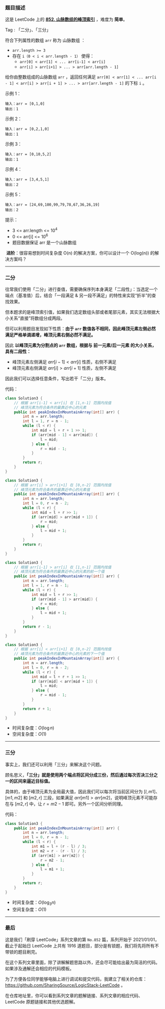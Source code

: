 ### 题目描述

这是 LeetCode 上的 **[852. 山脉数组的峰顶索引](https://leetcode-cn.com/problems/peak-index-in-a-mountain-array/solution/gong-shui-san-xie-er-fen-san-fen-cha-zhi-5gfv/)** ，难度为 **简单**。

Tag : 「二分」、「三分」



符合下列属性的数组 `arr` 称为 山脉数组 ：
* `arr.length >= 3`
* 存在 `i（0 < i < arr.length - 1）` 使得：
  * `arr[0] < arr[1] < ... arr[i-1] < arr[i]`
  * `arr[i] > arr[i+1] > ... > arr[arr.length - 1]`

给你由整数组成的山脉数组 `arr` ，返回任何满足 `arr[0] < arr[1] < ... arr[i - 1] < arr[i] > arr[i + 1] > ... > arr[arr.length - 1]` 的下标 `i` 。


示例 1：
```
输入：arr = [0,1,0]
输出：1
```
示例 2：
```
输入：arr = [0,2,1,0]
输出：1
```
示例 3：
```
输入：arr = [0,10,5,2]
输出：1
```
示例 4：
```
输入：arr = [3,4,5,1]
输出：2
```
示例 5：
```
输入：arr = [24,69,100,99,79,78,67,36,26,19]
输出：2
```

提示：
* 3 <= arr.length <= $10^4$
* 0 <= arr[i] <= $10^6$
* 题目数据保证 arr 是一个山脉数组

 **进阶**：很容易想到时间复杂度 O(n) 的解决方案，你可以设计一个 O(log(n)) 的解决方案吗？

---

### 二分

往常我们使用「二分」进行查值，需要确保序列本身满足「二段性」：当选定一个端点（基准值）后，结合「一段满足 & 另一段不满足」的特性来实现“折半”的查找效果。

但本题求的是峰顶索引值，如果我们选定数组头部或者尾部元素，其实无法根据大小关系“直接”将数组分成两段。

但可以利用题目发现如下性质：**由于 `arr` 数值各不相同，因此峰顶元素左侧必然满足严格单调递增，峰顶元素右侧必然不满足。**

因此 **以峰顶元素为分割点的 `arr` 数组，根据与 前一元素/后一元素 的大小关系，具有二段性：**

* 峰顶元素左侧满足 $arr[i-1] < arr[i]$ 性质，右侧不满足
* 峰顶元素右侧满足 $arr[i] > arr[i+1]$ 性质，左侧不满足

因此我们可以选择任意条件，写出若干「二分」版本。

代码：
```Java []
class Solution3 {
    // 根据 arr[i-1] < arr[i] 在 [1,n-1] 范围内找值
    // 峰顶元素为符合条件的最靠近中心的元素
    public int peakIndexInMountainArray(int[] arr) {
        int n = arr.length;
        int l = 1, r = n - 1;
        while (l < r) {
            int mid = l + r + 1 >> 1;
            if (arr[mid - 1] < arr[mid]) {
                l = mid;
            } else {
                r = mid - 1;
            }
        }
        return r;
    }
}
```
```Java []
class Solution3 {
    // 根据 arr[i] > arr[i+1] 在 [0,n-2] 范围内找值
    // 峰顶元素为符合条件的最靠近中心的元素值
    public int peakIndexInMountainArray(int[] arr) {
        int n = arr.length;
        int l = 0, r = n - 2;
        while (l < r) {
            int mid = l + r >> 1;
            if (arr[mid] > arr[mid + 1]) {
                r = mid;
            } else {
                l = mid + 1;
            }
        }
        return r;
    }
}
```
```Java []
class Solution3 {
    // 根据 arr[i-1] > arr[i] 在 [1,n-1] 范围内找值
    // 峰顶元素为符合条件的最靠近中心的元素的前一个值
    public int peakIndexInMountainArray(int[] arr) {
        int n = arr.length;
        int l = 1, r = n - 1;
        while (l < r) {
            int mid = l + r >> 1;
            if (arr[mid - 1] > arr[mid]) {
                r = mid;
            } else {
                l = mid + 1;
            }
        }
        return r - 1;
    }
}
```
```Java []
class Solution3 {
    // 根据 arr[i] < arr[i+1] 在 [0,n-2] 范围内找值
    // 峰顶元素为符合条件的最靠近中心的元素的下一个值
    public int peakIndexInMountainArray(int[] arr) {
        int n = arr.length;
        int l = 0, r = n - 2;
        while (l < r) {
            int mid = l + r + 1 >> 1;
            if (arr[mid] < arr[mid + 1]) {
                l = mid;
            } else {
                r = mid - 1;
            }
        }
        return r + 1;
    }
}
```
* 时间复杂度：$O(\log{n})$
* 空间复杂度：$O(1)$

---

### 三分

事实上，我们还可以利用「三分」来解决这个问题。

顾名思义，**「三分」就是使用两个端点将区间分成三份，然后通过每次否决三分之一的区间来逼近目标值。**

具体的，由于峰顶元素为全局最大值，因此我们可以每次将当前区间分为 $[l, m1]$、$[m1, m2]$ 和 $[m2, r]$ 三段，如果满足 $arr[m1] > arr[m2]$，说明峰顶元素不可能存在与 $[m2, r]$ 中，让 $r = m2 - 1$ 即可。另外一个区间分析同理。

代码：
```Java []
class Solution3 {
    public int peakIndexInMountainArray(int[] arr) {
        int n = arr.length;
        int l = 0, r = n - 1;
        while (l < r) {
            int m1 = l + (r - l) / 3;
            int m2 = r - (r - l) / 3;
            if (arr[m1] > arr[m2]) {
                r = m2 - 1;
            } else {
                l = m1 + 1;
            }
        }
        return r;
    }
}
```
* 时间复杂度：$O(\log_3{n})$
* 空间复杂度：$O(1)$

---

### 最后

这是我们「刷穿 LeetCode」系列文章的第 `No.852` 篇，系列开始于 2021/01/01，截止于起始日 LeetCode 上共有 1916 道题目，部分是有锁题，我们将先将所有不带锁的题目刷完。

在这个系列文章里面，除了讲解解题思路以外，还会尽可能给出最为简洁的代码。如果涉及通解还会相应的代码模板。

为了方便各位同学能够电脑上进行调试和提交代码，我建立了相关的仓库：https://github.com/SharingSource/LogicStack-LeetCode 。

在仓库地址里，你可以看到系列文章的题解链接、系列文章的相应代码、LeetCode 原题链接和其他优选题解。

